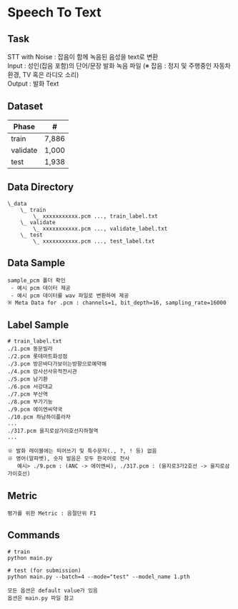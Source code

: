 # Speech To Text

## Task
STT with Noise : 잡음이 함께 녹음된 음성을 text로 변환\
Input : 성인(잡음 포함)의 단어/문장 발화 녹음 파일 (※ 잡음 : 정지 및 주행중인 자동차 환경, TV 혹은 라디오 소리)\
Output : 발화 Text

## Dataset
| Phase | # |
| - | - |
| train | 7,886 |
| validate | 1,000 |
| test | 1,938 |


## Data Directory
```
\_data
    \_ train
        \_ xxxxxxxxxxx.pcm ..., train_label.txt
    \_ validate
        \_ xxxxxxxxxxx.pcm ..., validate_label.txt
    \_ test
        \_ xxxxxxxxxxx.pcm ..., test_label.txt

```
## Data Sample
```
sample_pcm 폴더 확인
 - 예시 pcm 데이터 제공
 - 예시 pcm 데이터를 wav 파일로 변환하여 제공
※ Meta Data for .pcm : channels=1, bit_depth=16, sampling_rate=16000
```

## Label Sample
```
# train_label.txt
./1.pcm 동문빌라
./2.pcm 롯데마트화성점
./3.pcm 방은바다가보이는방향으로예약해
./4.pcm 암사선사유적전시관
./5.pcm 남기환
./6.pcm 서강대교
./7.pcm 부산역
./8.pcm 부가기능
./9.pcm 에이엔씨약국
./10.pcm 하남하이플라자
...
./317.pcm 을지로삼가이호선지하철역
...

※ 발화 레이블에는 띄어쓰기 및 특수문자(., ?, ! 등) 없음
※ 영어(알파벳), 숫자 발음은 모두 한국어로 전사 
   예시> ./9.pcm : (ANC -> 에이엔씨), ./317.pcm : (을지로3가2호선 -> 을지로삼가이호선)

```

## Metric
```
평가를 위한 Metric : 음절단위 F1

```

## Commands
```
# train
python main.py 

# test (for submission)
python main.py --batch=4 --mode="test" --model_name 1.pth

모든 옵션은 default value가 있음
옵션은 main.py 파일 참고
```

